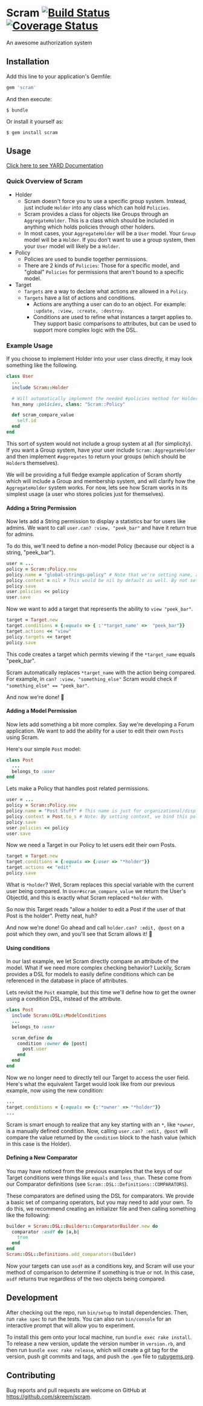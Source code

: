 # Scram [![Build Status](https://travis-ci.org/skreem/scram.svg?branch=master)](https://travis-ci.org/skreem/scram) [![Coverage Status](https://coveralls.io/repos/github/skreem/scram/badge.svg?branch=master)](https://coveralls.io/github/skreem/scram?branch=master)
An awesome authorization system

## Installation

Add this line to your application's Gemfile:

```ruby
gem 'scram'
```

And then execute:

    $ bundle

Or install it yourself as:

    $ gem install scram

## Usage

[Click here to see YARD Documentation](http://www.rubydoc.info/github/skreem/scram/master)

### Quick Overview of Scram
- Holder
  - Scram doesn't force you to use a specific group system. Instead, just include `Holder` into any class which can hold `Policies`.
  - Scram provides a class for objects like Groups through an `AggregateHolder`. This is a class which should be included in anything which holds policies through other holders.
  - In most cases, your `AggregateHolder` will be a `User` model. Your `Group` model will be a `Holder`. If you don't want to use a group system, then your `User` model will likely be a `Holder`.
- Policy
  - Policies are used to bundle together permissions.
  - There are 2 kinds of `Policies`: Those for a specific model, and "global" `Policies` for permissions that aren't bound to a specific model.
- Target
  - `Targets` are a way to declare what actions are allowed in a `Policy`.
  - `Targets` have a list of actions and conditions.
    - Actions are anything a user can do to an object. For example: `:update, :view, :create, :destroy`.
    - Conditions are used to refine what instances a target applies to. They support basic comparisons to attributes, but can be used to support more complex logic with the DSL.

### Example Usage
If you choose to implement Holder into your user class directly, it may look something like the following.
```ruby
class User
  ...
  include Scram::Holder

  # Will automatically implement the needed #policies method for Holder.
  has_many :policies, class: "Scram::Policy"

  def scram_compare_value
    self.id
  end
end
```
This sort of system would not include a group system at all (for simplicity). If you want a Group system, have your user include `Scram::AggregateHolder` and then implement `#aggregates` to return your groups (which should be `Holder`s themselves).

We will be providing a full fledge example application of Scram shortly which will include a Group and membership system, and will clarify how the `AggregateHolder` system works. For now, lets see how Scram works in its simplest usage (a user who stores policies just for themselves).

#### Adding a String Permission
Now lets add a String permission to display a statistics bar for users like admins. We want to call `user.can? :view, "peek_bar"` and have it return true for admins.

To do this, we'll need to define a non-model Policy (because our object is a string, "peek_bar").
```ruby
user = ...
policy = Scram::Policy.new
policy.name = "global-strings-policy" # Note that we're setting name, and we will leave context nil.
policy.context = nil # This would be nil by default as well. By not setting this to anything, we let this Policy handle String permissions, and not be bound to a model.
policy.save
user.policies << policy
user.save
```

Now we want to add a target that represents the ability to `view "peek_bar"`.
```ruby
target = Target.new
target.conditions = {:equals => { :'*target_name' =>  "peek_bar"}}
target.actions << "view"
policy.targets << target
policy.save
```

This code creates a target which permits viewing if the `*target_name` equals "peek_bar".

Scram automatically replaces `*target_name` with the action being compared. For example, in `can? :view, "something_else"` Scram would check if `"something_else" == "peek_bar"`.

And now we're done! :tada:

#### Adding a Model Permission
Now lets add something a bit more complex. Say we're developing a Forum application. We want to add the ability for a user to edit their own `Posts` using Scram.

Here's our simple `Post` model:
```ruby
class Post
  ...
  belongs_to :user
end
```

Lets make a Policy that handles post related permissions.
```ruby
user = ...
policy = Scram::Policy.new
policy.name = "Post Stuff" # This name is just for organizational/display purposes
policy.context = Post.to_s # Note: By setting context, we bind this policy to the model "Post"
policy.save
user.policies << policy
user.save
```

Now we need a Target in our Policy to let users edit their own Posts.
```ruby
target = Target.new
target.conditions = {:equals => {:user => "*holder"}}
target.actions << "edit"
policy.save
```
What is `*holder`? Well, Scram replaces this special variable with the current user being compared. In `User#scram_compare_value` we return the User's ObjectId, and this is exactly what Scram replaced `*holder` with.

So now this Target reads "allow a holder to edit a Post if the user of that Post is the holder". Pretty neat, huh?

And now we're done! Go ahead and call `holder.can? :edit, @post` on a post which they own, and you'll see that Scram allows it! :tada:

#### Using conditions
In our last example, we let Scram directly compare an attribute of the model. What if we need more complex checking behavior? Luckily, Scram provides a DSL for models to easily define conditions which can be referenced in the database in place of attributes.

Lets revisit the `Post` example, but this time we'll define how to get the owner using a condition DSL, instead of the attribute.

```ruby
class Post
  include Scram::DSL::ModelConditions
  ...
  belongs_to :user

  scram_define do
    condition :owner do |post|
      post.user
    end
  end
end
```

Now we no longer need to directly tell our Target to access the user field. Here's what the equivalent Target would look like from our previous example, now using the new condition:

```ruby
...
target.conditions = {:equals => {:'*owner' => "*holder"}}
...
```

Scram is smart enough to realize that any key starting with an `*`, like `*owner`, is a manually defined condition. Now, calling `user.can? :edit, @post` will compare the value returned by the `condition` block to the hash value (which in this case is the Holder).

#### Defining a New Comparator
You may have noticed from the previous examples that the keys of our Target conditions were things like `equals` and `less_than`. These come from our Comparator definitions (see `Scram::DSL::Definitions::COMPARATORS`).

These comparators are defined using the DSL for comparators. We provide a basic set of comparing operators, but you may need to add your own. To do this, we recommend creating an initializer file and then calling something like the following:

```ruby
builder = Scram::DSL::Builders::ComparatorBuilder.new do
  comparator :asdf do |a,b|
    true
  end
end
Scram::DSL::Definitions.add_comparators(builder)
```

Now your targets can use `asdf` as a conditions key, and Scram will use your method of comparison to determine if something is true or not. In this case, `asdf` returns true regardless of the two objects being compared.
## Development

After checking out the repo, run `bin/setup` to install dependencies. Then, run `rake spec` to run the tests. You can also run `bin/console` for an interactive prompt that will allow you to experiment.

To install this gem onto your local machine, run `bundle exec rake install`. To release a new version, update the version number in `version.rb`, and then run `bundle exec rake release`, which will create a git tag for the version, push git commits and tags, and push the `.gem` file to [rubygems.org](https://rubygems.org).

## Contributing

Bug reports and pull requests are welcome on GitHub at https://github.com/skreem/scram.
